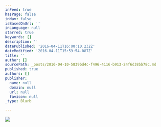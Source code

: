 ```yaml
---
inFeed: true
hasPage: false
inNav: false
isBasedOnUrl: ''
inLanguage: null
starred: true
keywords: []
description: ''
datePublished: '2016-04-11T16:00:10.232Z'
dateModified: '2016-04-11T15:59:54.087Z'
title: ''
author: []
sourcePath: _posts/2016-04-10-5839bd4c-f496-4116-b913-24f6d38bb78c.md
published: true
authors: []
publisher:
  name: null
  domain: null
  url: null
  favicon: null
_type: Blurb

---
```

![](https://the-grid-user-content.s3-us-west-2.amazonaws.com/017b34f4-62c3-40e2-9867-a5b66aa80c12.jpg)